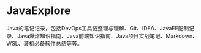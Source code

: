 # JavaExplore
Java的笔记记录，包括DevOps工具链整理与理解、Git、IDEA、JavaEE配制记录、Java爆炸知识指南、Java前端知识指南、Java项目实战笔记、Markdown、WSL、装机必备软件总结等等。

